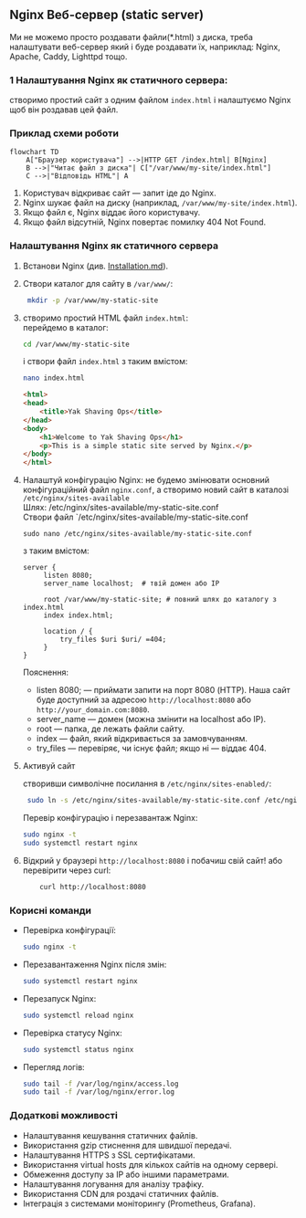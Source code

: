## Nginx Веб-сервер (static server)

Ми не можемо просто роздавати файли(*.html) з диска, треба налаштувати веб-сервер який і буде роздавати їх, наприклад: Nginx, Apache, Caddy, Lighttpd тощо.

### 1 Налаштування Nginx як статичного сервера:
створимо простий сайт з одним файлом `index.html` і налаштуємо Nginx щоб він роздавав цей файл.


### Приклад схеми роботи
``` mermaid
flowchart TD
    A["Браузер користувача"] -->|HTTP GET /index.html| B[Nginx]
    B -->|"Читає файл з диска"| C["/var/www/my-site/index.html"]
    C -->|"Відповідь HTML"| A
```

1. Користувач відкриває сайт — запит іде до Nginx.
2. Nginx шукає файл на диску (наприклад, `/var/www/my-site/index.html`).
3. Якщо файл є, Nginx віддає його користувачу.
4. Якщо файл відсутній, Nginx повертає помилку 404 Not Found.

### Налаштування Nginx як статичного сервера
1. Встанови Nginx (див. [Installation.md](./Installation.md)).
2. Створи каталог для сайту в `/var/www/`:
   ```sh
    mkdir -p /var/www/my-static-site
   ```

3. створимо простий HTML файл `index.html`:
    <br>перейдемо в каталог:
   ```sh
   cd /var/www/my-static-site
   ```
   і створи файл `index.html` з таким вмістом:
    ```sh
    nano index.html
    ```

   ```html
   <html>
   <head>
       <title>Yak Shaving Ops</title>
   </head>
   <body>
       <h1>Welcome to Yak Shaving Ops</h1>
       <p>This is a simple static site served by Nginx.</p>
   </body>
   </html>
   ```

4. Налаштуй конфігурацію Nginx:
   не будемо змінювати основний конфігураційний файл `nginx.conf`, а створимо новий сайт в каталозі `/etc/nginx/sites-available`
   <br>Шлях: /etc/nginx/sites-available/my-static-site.conf
   <br>Створи файл `/etc/nginx/sites-available/my-static-site.conf

    ```
    sudo nano /etc/nginx/sites-available/my-static-site.conf
    ```
    з таким вмістом:
   ```nginx
   server {
        listen 8080;  
        server_name localhost;  # твій домен або IP

        root /var/www/my-static-site; # повний шлях до каталогу з index.html
        index index.html;
        
        location / {
            try_files $uri $uri/ =404;
        }
   }
   ```

    Пояснення:
    - listen 8080; — приймати запити на порт 8080 (HTTP). Наша сайт буде доступний за адресою `http://localhost:8080` або `http://your_domain.com:8080`.
    - server_name — домен (можна змінити на localhost або IP).
    - root — папка, де лежать файли сайту.
    - index — файл, який відкривається за замовчуванням.
    - try_files — перевіряє, чи існує файл; якщо ні — віддає 404.

5. Активуй сайт 

    створивши символічне посилання в `/etc/nginx/sites-enabled/`:
   ```sh
    sudo ln -s /etc/nginx/sites-available/my-static-site.conf /etc/nginx/sites-enabled/
   ```

    Перевір конфігурацію і перезавантаж Nginx:
   ```sh
   sudo nginx -t
   sudo systemctl restart nginx
   ```
6. Відкрий у браузері `http://localhost:8080` і побачиш свій сайт!
    або перевірити через curl:
    ```sh
        curl http://localhost:8080
    ```

### Корисні команди
- Перевірка конфігурації:
    ```sh
    sudo nginx -t
    ``` 
- Перезавантаження Nginx після змін:
    ```sh
    sudo systemctl restart nginx
    ```
- Перезапуск Nginx:
    ```sh
    sudo systemctl reload nginx
    ``` 

- Перевірка статусу Nginx:
    ```sh
    sudo systemctl status nginx
    ```
- Перегляд логів:
    ```sh
    sudo tail -f /var/log/nginx/access.log
    sudo tail -f /var/log/nginx/error.log
    ```



### Додаткові можливості
- Налаштування кешування статичних файлів.
- Використання gzip стиснення для швидшої передачі.
- Налаштування HTTPS з SSL сертифікатами.
- Використання virtual hosts для кількох сайтів на одному сервері.
- Обмеження доступу за IP або іншими параметрами.
- Налаштування логування для аналізу трафіку.
- Використання CDN для роздачі статичних файлів.
- Інтеграція з системами моніторингу (Prometheus, Grafana).
